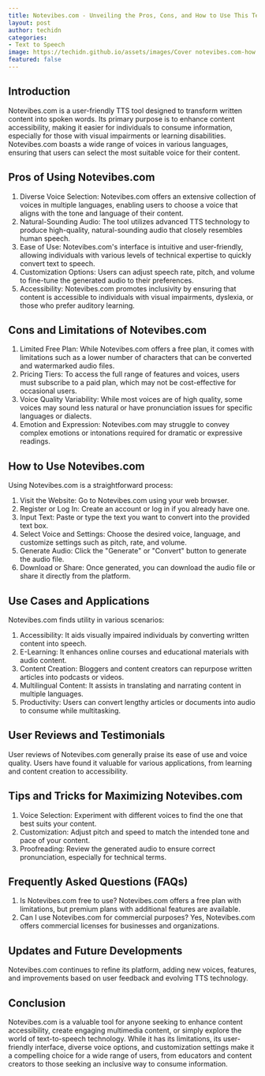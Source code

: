 ```yaml
---
title: Notevibes.com - Unveiling the Pros, Cons, and How to Use This Text to Speech Tool
layout: post
author: techidn
categories: 
- Text to Speech
image: https://techidn.github.io/assets/images/Cover notevibes.com-how to use, pros and cons.jpg
featured: false
---
```


## Introduction

Notevibes.com is a user-friendly TTS tool designed to transform written content into spoken words. Its primary purpose is to enhance content accessibility, making it easier for individuals to consume information, especially for those with visual impairments or learning disabilities. Notevibes.com boasts a wide range of voices in various languages, ensuring that users can select the most suitable voice for their content.

## Pros of Using Notevibes.com

1. Diverse Voice Selection: Notevibes.com offers an extensive collection of voices in multiple languages, enabling users to choose a voice that aligns with the tone and language of their content.
2. Natural-Sounding Audio: The tool utilizes advanced TTS technology to produce high-quality, natural-sounding audio that closely resembles human speech.
3. Ease of Use: Notevibes.com's interface is intuitive and user-friendly, allowing individuals with various levels of technical expertise to quickly convert text to speech.
4. Customization Options: Users can adjust speech rate, pitch, and volume to fine-tune the generated audio to their preferences.
5. Accessibility: Notevibes.com promotes inclusivity by ensuring that content is accessible to individuals with visual impairments, dyslexia, or those who prefer auditory learning.

## Cons and Limitations of Notevibes.com

1. Limited Free Plan: While Notevibes.com offers a free plan, it comes with limitations such as a lower number of characters that can be converted and watermarked audio files.
2. Pricing Tiers: To access the full range of features and voices, users must subscribe to a paid plan, which may not be cost-effective for occasional users.
3. Voice Quality Variability: While most voices are of high quality, some voices may sound less natural or have pronunciation issues for specific languages or dialects.
4. Emotion and Expression: Notevibes.com may struggle to convey complex emotions or intonations required for dramatic or expressive readings.

## How to Use Notevibes.com

Using Notevibes.com is a straightforward process:

1. Visit the Website: Go to Notevibes.com using your web browser.
2. Register or Log In: Create an account or log in if you already have one.
3. Input Text: Paste or type the text you want to convert into the provided text box.
4. Select Voice and Settings: Choose the desired voice, language, and customize settings such as pitch, rate, and volume.
5. Generate Audio: Click the "Generate" or "Convert" button to generate the audio file.
6. Download or Share: Once generated, you can download the audio file or share it directly from the platform.

## Use Cases and Applications

Notevibes.com finds utility in various scenarios:

1. Accessibility: It aids visually impaired individuals by converting written content into speech.
2. E-Learning: It enhances online courses and educational materials with audio content.
3. Content Creation: Bloggers and content creators can repurpose written articles into podcasts or videos.
4. Multilingual Content: It assists in translating and narrating content in multiple languages.
5. Productivity: Users can convert lengthy articles or documents into audio to consume while multitasking.

## User Reviews and Testimonials

User reviews of Notevibes.com generally praise its ease of use and voice quality. Users have found it valuable for various applications, from learning and content creation to accessibility.

## Tips and Tricks for Maximizing Notevibes.com

1. Voice Selection: Experiment with different voices to find the one that best suits your content.
2. Customization: Adjust pitch and speed to match the intended tone and pace of your content.
3. Proofreading: Review the generated audio to ensure correct pronunciation, especially for technical terms.

## Frequently Asked Questions (FAQs)

1. Is Notevibes.com free to use?
Notevibes.com offers a free plan with limitations, but premium plans with additional features are available.
2. Can I use Notevibes.com for commercial purposes?
Yes, Notevibes.com offers commercial licenses for businesses and organizations.

## Updates and Future Developments

Notevibes.com continues to refine its platform, adding new voices, features, and improvements based on user feedback and evolving TTS technology.

## Conclusion

Notevibes.com is a valuable tool for anyone seeking to enhance content accessibility, create engaging multimedia content, or simply explore the world of text-to-speech technology. While it has its limitations, its user-friendly interface, diverse voice options, and customization settings make it a compelling choice for a wide range of users, from educators and content creators to those seeking an inclusive way to consume information.